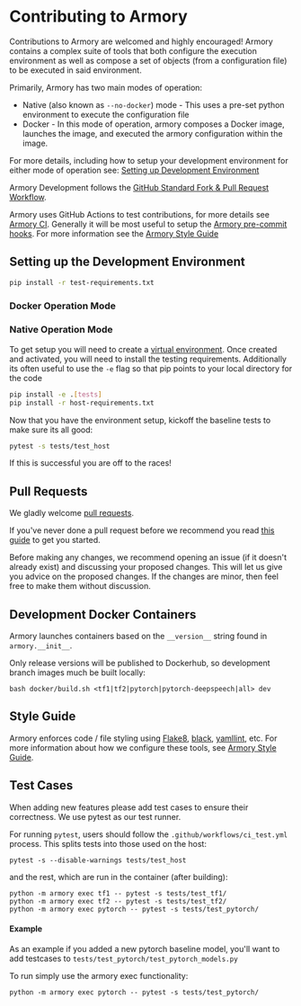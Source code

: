Contributing to Armory
======================
Contributions to Armory are welcomed and highly encouraged!  Armory contains a complex suite of tools that both configure the execution
environment as well as compose a set of objects (from a configuration file) to be executed in said environment.

Primarily, Armory has two main modes of operation:
  - Native (also known as `--no-docker`) mode - This uses a pre-set python environment to execute the configuration file
  - Docker - In this mode of operation, armory composes a Docker image, launches the image, and executed the armory configuration
    within the image.
    
For more details, including how to setup your development environment for either mode of operation see: [Setting up Development Environment](#Setting-up-the-Development-Environment)

Armory Development follows the [GitHub Standard Fork & Pull Request Workflow](https://gist.github.com/Chaser324/ce0505fbed06b947d962).  

Armory uses GitHub Actions to test contributions, for more details see [Armory CI](../.github/ci_test.yml).  Generally it will be most 
useful to setup the [Armory pre-commit hooks](../tools/pre-commit.sh).  For more information see the [Armory Style Guide](../STYLE.md)

## Setting up the Development Environment
```bash
pip install -r test-requirements.txt
```
### Docker Operation Mode

### Native Operation Mode
To get setup you will need to create a [virtual environment](https://docs.python.org/3/library/venv.html).  Once created and activated, you will need 
to install the testing requirements.  Additionally its often useful to use the `-e` flag so that pip points to your local directory for the code
```bash
pip install -e .[tests]
pip install -r host-requirements.txt
```
Now that you have the environment setup, kickoff the baseline tests to make sure its all good:
```bash
pytest -s tests/test_host
```
If this is successful you are off to the races!

## Pull Requests

We gladly welcome [pull requests](
https://help.github.com/articles/about-pull-requests/).

If you've never done a pull request before we recommend you read
[this guide](http://blog.davidecoppola.com/2016/11/howto-contribute-to-open-source-project-on-github/) 
to get you started.

Before making any changes, we recommend opening an issue (if it
doesn't already exist) and discussing your proposed changes. This will
let us give you advice on the proposed changes. If the changes are
minor, then feel free to make them without discussion.


## Development Docker Containers
Armory launches containers based on the `__version__` string found in `armory.__init__`.

Only release versions will be published to Dockerhub, so development branch images much be built locally:
```
bash docker/build.sh <tf1|tf2|pytorch|pytorch-deepspeech|all> dev
```
## Style Guide
Armory enforces code / file styling using [Flake8](https://flake8.pycqa.org/), [black](https://github.com/psf/black),
[yamllint](https://yamllint.readthedocs.io/en/stable/), etc.  For more information about
how we configure these tools, see [Armory Style Guide](../STYLE.md).


## Test Cases
When adding new features please add test cases to ensure their correctness. We use 
pytest as our test runner. 

For running `pytest`, users should follow the `.github/workflows/ci_test.yml` process. 
This splits tests into those used on the host:
```
pytest -s --disable-warnings tests/test_host
```
and the rest, which are run in the container (after building):
```
python -m armory exec tf1 -- pytest -s tests/test_tf1/
python -m armory exec tf2 -- pytest -s tests/test_tf2/
python -m armory exec pytorch -- pytest -s tests/test_pytorch/
```

#### Example
As an example if you added a new pytorch baseline model, 
you'll want to add testcases to `tests/test_pytorch/test_pytorch_models.py`

To run simply use the armory exec functionality:
```
python -m armory exec pytorch -- pytest -s tests/test_pytorch/
```
